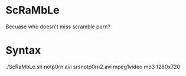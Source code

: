 # ScRaMbLe
Becuase who doesn't miss scramble porn?

# Syntax
./ScRaMbLe.sh notp0rn.avi srsnotp0rn2.avi mpeg1video mp3 1280x720
